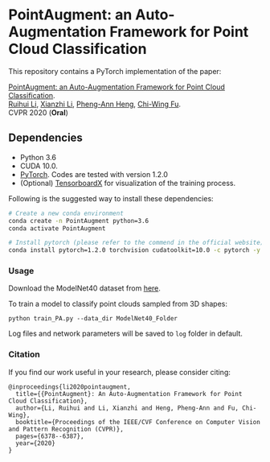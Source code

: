 # PointAugment: an Auto-Augmentation Framework for Point Cloud Classification

This repository contains a PyTorch implementation of the paper:

[PointAugment: an Auto-Augmentation Framework for Point Cloud Classification](https://openaccess.thecvf.com/content_CVPR_2020/papers/Li_PointAugment_An_Auto-Augmentation_Framework_for_Point_Cloud_Classification_CVPR_2020_paper.pdf). 
<br>
[Ruihui Li](https://liruihui.github.io/), 
[Xianzhi Li](https://nini-lxz.github.io/),
[Pheng-Ann Heng](http://www.cse.cuhk.edu.hk/~pheng/), 
[Chi-Wing Fu](http://www.cse.cuhk.edu.hk/~cwfu/).
<br>
CVPR 2020 (**Oral**)



## Dependencies
* Python 3.6
* CUDA 10.0.
* [PyTorch](http://pytorch.org/). Codes are tested with version 1.2.0
* (Optional) [TensorboardX](https://www.tensorflow.org/) for visualization of the training process. 

Following is the suggested way to install these dependencies: 
```bash
# Create a new conda environment
conda create -n PointAugment python=3.6
conda activate PointAugment

# Install pytorch (please refer to the commend in the official website)
conda install pytorch=1.2.0 torchvision cudatoolkit=10.0 -c pytorch -y
```

### Usage
Download the ModelNet40 dataset from <a href="https://shapenet.cs.stanford.edu/media/modelnet40_ply_hdf5_2048.zip" target="_blank">here</a>. 

To train a model to classify point clouds sampled from 3D shapes:

    python train_PA.py --data_dir ModelNet40_Folder

Log files and network parameters will be saved to `log` folder in default. 


### Citation
If you find our work useful in your research, please consider citing:
```
@inproceedings{li2020pointaugment,
  title={{PointAugment}: An Auto-Augmentation Framework for Point Cloud Classification},
  author={Li, Ruihui and Li, Xianzhi and Heng, Pheng-Ann and Fu, Chi-Wing},
  booktitle={Proceedings of the IEEE/CVF Conference on Computer Vision and Pattern Recognition (CVPR)},
  pages={6378--6387},
  year={2020}
}
```
